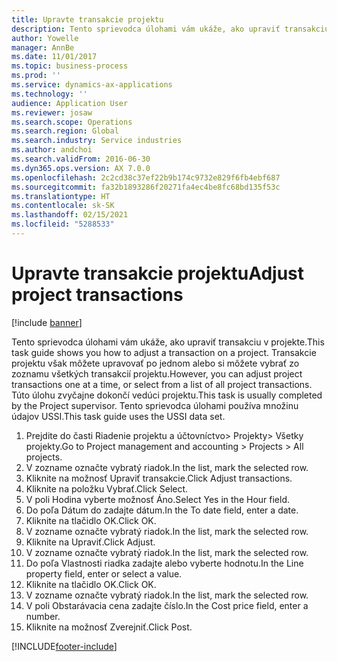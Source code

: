 ```yaml
---
title: Upravte transakcie projektu
description: Tento sprievodca úlohami vám ukáže, ako upraviť transakciu v projekte.
author: Yowelle
manager: AnnBe
ms.date: 11/01/2017
ms.topic: business-process
ms.prod: ''
ms.service: dynamics-ax-applications
ms.technology: ''
audience: Application User
ms.reviewer: josaw
ms.search.scope: Operations
ms.search.region: Global
ms.search.industry: Service industries
ms.author: andchoi
ms.search.validFrom: 2016-06-30
ms.dyn365.ops.version: AX 7.0.0
ms.openlocfilehash: 2c2cd38c37ef22b9b174c9732e829f6fb4ebf687
ms.sourcegitcommit: fa32b1893286f20271fa4ec4be8fc68bd135f53c
ms.translationtype: HT
ms.contentlocale: sk-SK
ms.lasthandoff: 02/15/2021
ms.locfileid: "5288533"
---
```

# <a name="adjust-project-transactions"></a><span data-ttu-id="f1a90-103">Upravte transakcie projektu</span><span class="sxs-lookup"><span data-stu-id="f1a90-103">Adjust project transactions</span></span>

[!include [banner](../../includes/banner.md)]

<span data-ttu-id="f1a90-104">Tento sprievodca úlohami vám ukáže, ako upraviť transakciu v projekte.</span><span class="sxs-lookup"><span data-stu-id="f1a90-104">This task guide shows you how to adjust a transaction on a project.</span></span> <span data-ttu-id="f1a90-105">Transakcie projektu však môžete upravovať po jednom alebo si môžete vybrať zo zoznamu všetkých transakcií projektu.</span><span class="sxs-lookup"><span data-stu-id="f1a90-105">However, you can adjust project transactions one at a time, or select from a list of all project transactions.</span></span> <span data-ttu-id="f1a90-106">Túto úlohu zvyčajne dokončí vedúci projektu.</span><span class="sxs-lookup"><span data-stu-id="f1a90-106">This task is usually completed by the Project supervisor.</span></span> <span data-ttu-id="f1a90-107">Tento sprievodca úlohami používa množinu údajov USSI.</span><span class="sxs-lookup"><span data-stu-id="f1a90-107">This task guide uses the USSI data set.</span></span>

1. <span data-ttu-id="f1a90-108">Prejdite do časti Riadenie projektu a účtovníctvo> Projekty> Všetky projekty.</span><span class="sxs-lookup"><span data-stu-id="f1a90-108">Go to Project management and accounting > Projects > All projects.</span></span> 
2. <span data-ttu-id="f1a90-109">V zozname označte vybratý riadok.</span><span class="sxs-lookup"><span data-stu-id="f1a90-109">In the list, mark the selected row.</span></span> 
3. <span data-ttu-id="f1a90-110">Kliknite na možnosť Upraviť transakcie.</span><span class="sxs-lookup"><span data-stu-id="f1a90-110">Click Adjust transactions.</span></span> 
4. <span data-ttu-id="f1a90-111">Kliknite na položku Vybrať.</span><span class="sxs-lookup"><span data-stu-id="f1a90-111">Click Select.</span></span> 
5. <span data-ttu-id="f1a90-112">V poli Hodina vyberte možnosť Áno.</span><span class="sxs-lookup"><span data-stu-id="f1a90-112">Select Yes in the Hour field.</span></span> 
6. <span data-ttu-id="f1a90-113">Do poľa Dátum do zadajte dátum.</span><span class="sxs-lookup"><span data-stu-id="f1a90-113">In the To date field, enter a date.</span></span> 
7. <span data-ttu-id="f1a90-114">Kliknite na tlačidlo OK.</span><span class="sxs-lookup"><span data-stu-id="f1a90-114">Click OK.</span></span> 
8. <span data-ttu-id="f1a90-115">V zozname označte vybratý riadok.</span><span class="sxs-lookup"><span data-stu-id="f1a90-115">In the list, mark the selected row.</span></span> 
9. <span data-ttu-id="f1a90-116">Kliknite na Upraviť.</span><span class="sxs-lookup"><span data-stu-id="f1a90-116">Click Adjust.</span></span> 
10. <span data-ttu-id="f1a90-117">V zozname označte vybratý riadok.</span><span class="sxs-lookup"><span data-stu-id="f1a90-117">In the list, mark the selected row.</span></span> 
11. <span data-ttu-id="f1a90-118">Do poľa Vlastnosti riadka zadajte alebo vyberte hodnotu.</span><span class="sxs-lookup"><span data-stu-id="f1a90-118">In the Line property field, enter or select a value.</span></span> 
12. <span data-ttu-id="f1a90-119">Kliknite na tlačidlo OK.</span><span class="sxs-lookup"><span data-stu-id="f1a90-119">Click OK.</span></span> 
13. <span data-ttu-id="f1a90-120">V zozname označte vybratý riadok.</span><span class="sxs-lookup"><span data-stu-id="f1a90-120">In the list, mark the selected row.</span></span> 
14. <span data-ttu-id="f1a90-121">V poli Obstarávacia cena zadajte číslo.</span><span class="sxs-lookup"><span data-stu-id="f1a90-121">In the Cost price field, enter a number.</span></span> 
15. <span data-ttu-id="f1a90-122">Kliknite na možnosť Zverejniť.</span><span class="sxs-lookup"><span data-stu-id="f1a90-122">Click Post.</span></span> 


[!INCLUDE[footer-include](../../includes/footer-banner.md)]